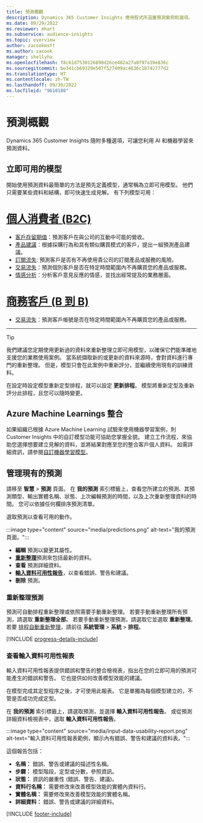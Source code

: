```yaml
---
title: 預測概觀
description: Dynamics 365 Customer Insights 應用程式所涵蓋預測案例和選項。
ms.date: 09/29/2022
ms.reviewer: mhart
ms.subservice: audience-insights
ms.topic: overview
author: zacookmsft
ms.author: zacook
manager: shellyha
ms.openlocfilehash: f8c61d7530126890d26ce482a27a0f97a39e836c
ms.sourcegitcommit: be341cb69329e507f527409ac4636c18742777d2
ms.translationtype: HT
ms.contentlocale: zh-TW
ms.lasthandoff: 09/30/2022
ms.locfileid: "9610180"
---
```

# <a name="predictions-overview"></a>預測概觀

Dynamics 365 Customer Insights 隨附多種選項，可讓您利用 AI 和機器學習來預測資料。

## <a name="out-of-box-models"></a>立即可用的模型

開始使用預測資料最簡單的方法是預先定義模型，通常稱為立即可用模型。 他們只需要某些資料和結構，即可快速生成見解。 有下列模型可用：

# <a name="individual-consumers-b-to-c"></a>[個人消費者 (B2C)](#tab/b2c)

- [客戶存留期值](predict-customer-lifetime-value.md)：預測客戶在與公司的互動中可能的營收。
- [產品建議](predict-product-recommendation.md)：根據採購行為和具有類似購買模式的客戶，提出一組預測產品建議。
- [訂閱流失](predict-subscription-churn.md): 預測客戶是否有不再使用貴公司的訂閱產品或服務的風險。
- [交易流失](predict-transactional-churn.md)：預測個別客戶是否在特定時間範圍內不再購買您的產品或服務。
- [情感分析](sentiment-analysis.md)：分析客戶意見反應的情感，並找出經常提及的業務層面。

# <a name="business-accounts-b-to-b"></a>[商務客戶 (B 到 B)](#tab/b2b)

- [交易流失](predict-transactional-churn.md)：預測客戶帳號是否在特定時間範圍內不再購買您的產品或服務。

---

> [!TIP]
> 我們建議您定期使用更新過的資料來重新整理立即可用模型，以確保它們能準確地支援您的業務使用案例。 當系統擷取新的或更新的資料來源時，會對資料進行專門的重新整理。 但是，模型只會在此案例中重新評分，並繼續使用現有的訓練資料。
>
> 在設定時設定模型重新定型排程，就可以設定 **更新排程**。 模型將重新定型及重新評分此排程，且您可以隨時變更。

## <a name="azure-machine-learning-integration"></a>Azure Machine Learnings 整合

如果組織已根據 Azure Machine Learning 試驗來使用機器學習案例，則 Customer Insights 中的自訂模型功能可協助您掌握全貌。 建立工作流程，來協助您選擇想要建立見解的資料，並將結果對應至您的整合客戶個人資料。 如需詳細資訊，請參閱[自訂機器學習模型](custom-models.md)。

## <a name="manage-existing-predictions"></a>管理現有的預測

請移至 **智慧** > **預測** 頁面。 在 **我的預測** 索引標籤上，查看您所建立的預測、其預測類型、輸出實體名稱、狀態、上次編輯預測的時間，以及上次重新整理資料的時間。 您可以依據任何欄排序預測清單。

選取預測以查看可用的動作。

:::image type="content" source="media/predictions.png" alt-text="我的預測頁面。":::

- **編輯** 預測以變更其屬性。
- [**重新整理**](#refresh-a-prediction)預測來包括最新的資料。
- **查看** 預測詳細資料。
- [**輸入資料可用性報告**](#view-the-input-data-usability-report)，以查看錯誤、警告和建議。
- **刪除** 預測。

### <a name="refresh-a-prediction"></a>重新整理預測

預測可自動排程重新整理或依照需要手動重新整理。 若要手動重新整理所有預測，請選取 **重新整理全部**。 若要手動重新整理預測，請選取它並選取 **重新整理**。 若要 [排程自動重新整理](schedule-refresh.md)，請前往 **系統管理** > **系統** > **排程**。

[!INCLUDE [progress-details-include](includes/progress-details-pane.md)]

### <a name="view-the-input-data-usability-report"></a>查看輸入資料可用性報表

輸入資料可用性報表提供錯誤和警告的整合檢視表，指出在您的立即可用的預測可能產生的錯誤和警告。 它也提供如何改善模型效能的建議。

在模型完成其定型程序之後，才可使用此報表。 它是單獨為每個模型建立的，不管是否成功完成定型。

在 **我的預測** 索引標籤上，請選取預測，並選擇 **輸入資料可用性報告**。 或從預測詳細資料檢視表中，選取 **輸入資料可用性報告**。

:::image type="content" source="media/input-data-usability-report.png" alt-text="輸入資料可用性報表範例，顯示內有錯誤、警告和建議的資料表。":::

這個報告包括：

- **名稱：** 錯誤、警告或建議的描述性名稱。
- **步驟：** 模型階段，定型或分數，參照資訊。
- **狀態：** 資訊的嚴重性 (錯誤、警告、建議)。
- **資料行名稱：** 需要修改來改善模型效能的實體內資料行。
- **實體名稱：** 需要修改來改善模型效能的實體名稱。
- **詳細資料：** 錯誤、警告或建議的詳細資料。

[!INCLUDE [footer-include](includes/footer-banner.md)]

